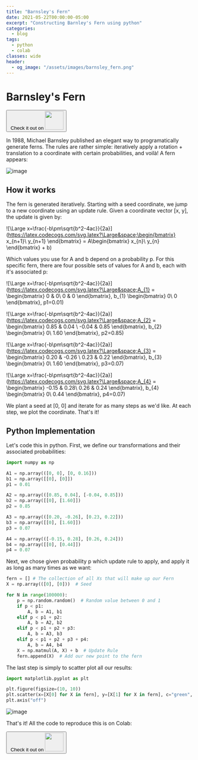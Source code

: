 ```yaml
---
title: "Barnsley's Fern"
date: 2021-05-22T00:00:00-05:00
excerpt: "Constructing Barnley's Fern using python"
categories:
  - blog
tags:
  - python
  - colab
classes: wide
header:
  - og_image: "/assets/images/barnsley_fern.png"
---
```


# Barnsley's Fern

<a href="https://colab.research.google.com/github/jerpint/jerpint.github.io/blob/master/colabs/Barnley's_Fern.ipynb">
<button type='button'>&nbsp;Check it out on <span><img src="../../assets/images/colab.jpeg" width="50" height="50" /></span></button>
</a>

In 1988, Michael Barnsley published an elegant way to programatically generate ferns. The rules are rather simple: iteratively apply a rotation + translation to a coordinate with certain probabilities, and voilà! 
A fern appears:

![image](https://user-images.githubusercontent.com/18450628/119228569-967b4100-bae1-11eb-9970-ffb21b2aca29.png)


## How it works
The fern is generated iteratively. Starting with a seed coordinate, we jump to a new coordinate using an update rule. Given a coordinate vector [x, y], the update is given by:

![\Large x=\frac{-b\pm\sqrt{b^2-4ac}}{2a}](https://latex.codecogs.com/svg.latex?\Large&space;\begin{bmatrix} x_{n+1}\\ y_{n+1} \end{bmatrix} = A\begin{bmatrix} x_{n}\\ y_{n} \end{bmatrix} + b) 

Which values you use for A and b depend on a probability p. For this specific fern, there are four possible sets of values for A and b, each with it's associated p:

![\Large x=\frac{-b\pm\sqrt{b^2-4ac}}{2a}](https://latex.codecogs.com/svg.latex?\Large&space;A_{1} = \begin{bmatrix} 0 & 0\\ 0 & 0 \end{bmatrix}, b_{1}  \begin{bmatrix} 0\\ 0 \end{bmatrix}, p1=0.01)

![\Large x=\frac{-b\pm\sqrt{b^2-4ac}}{2a}](https://latex.codecogs.com/svg.latex?\Large&space;A_{2} = \begin{bmatrix} 0.85 & 0.04 \\ -0.04 & 0.85 \end{bmatrix}, b_{2}  \begin{bmatrix} 0\\ 1.60 \end{bmatrix}, p2=0.85)

![\Large x=\frac{-b\pm\sqrt{b^2-4ac}}{2a}](https://latex.codecogs.com/svg.latex?\Large&space;A_{3} = \begin{bmatrix} 0.20 & -0.26 \\ 0.23 & 0.22 \end{bmatrix}, b_{3}  \begin{bmatrix} 0\\ 1.60 \end{bmatrix}, p3=0.07)

![\Large x=\frac{-b\pm\sqrt{b^2-4ac}}{2a}](https://latex.codecogs.com/svg.latex?\Large&space;A_{4} = \begin{bmatrix} -0.15 & 0.28\\ 0.26 & 0.24 \end{bmatrix}, b_{4}  \begin{bmatrix} 0\\  0.44 \end{bmatrix}, p4=0.07)

We plant a seed at [0, 0] and iterate for as many steps as we'd like. At each step, we plot the coordinate. That's it!

## Python Implementation
Let's code this in python. First, we define our transformations and their associated probabilities:

```python
import numpy as np

A1 = np.array(([0, 0], [0, 0.16]))
b1 = np.array([[0], [0]])
p1 = 0.01

A2 = np.array(([0.85, 0.04], [-0.04, 0.85]))
b2 = np.array([[0], [1.60]])
p2 = 0.85

A3 = np.array(([0.20, -0.26], [0.23, 0.22]))
b3 = np.array([[0], [1.60]])
p3 = 0.07

A4 = np.array(([-0.15, 0.28], [0.26, 0.24]))
b4 = np.array([[0], [0.44]])
p4 = 0.07
```

Next, we chose given probability p which update rule to apply, and apply it as long as many times as we want:

```python
fern = [] # The collection of all Xs that will make up our Fern
X = np.array(([0], [0]))  # Seed

for N in range(100000):
    p = np.random.random()  # Random value between 0 and 1
    if p < p1:
        A, b = A1, b1
    elif p < p1 + p2:
        A, b = A2, b2
    elif p < p1 + p2 + p3:
        A, b = A3, b3
    elif p < p1 + p2 + p3 + p4:
        A, b = A4, b4
    X = np.matmul(A, X) + b  # Update Rule
    fern.append(X)  # Add our new point to the fern
```

The last step is simply to scatter plot all our results:
```python
import matplotlib.pyplot as plt

plt.figure(figsize=(10, 10))
plt.scatter(x=[X[0] for X in fern], y=[X[1] for X in fern], c="green", s=0.5)
plt.axis("off")
```
![image](https://user-images.githubusercontent.com/18450628/119228569-967b4100-bae1-11eb-9970-ffb21b2aca29.png)

That's it! All the code to reproduce this is on Colab:

<a href="https://colab.research.google.com/github/jerpint/jerpint.github.io/blob/master/colabs/Barnley's_Fern.ipynb">
<button type='button'>&nbsp;Check it out on <span><img src="../../assets/images/colab.jpeg" width="50" height="50" /></span></button>
</a>
